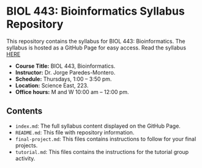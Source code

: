 # BIOL 443: Bioinformatics Syllabus Repository

This repository contains the syllabus for BIOL 443: Bioinformatics. The syllabus is hosted as a GitHub Page for easy access. Read the syllabus [HERE](https://github.com/biologysvsu/biol443_syllabus/blob/main/index.md)

- **Course Title:** BIOL 443, Bioinformatics.
- **Instructor:**   Dr. Jorge Paredes-Montero.
- **Schedule:**     Thursdays, 1:00 – 3:50 pm.
- **Location:**     Science East, 223.
- **Office hours:** M and W 10:00 am – 12:00 pm.

## Contents
- `index.md`: The full syllabus content displayed on the GitHub Page.
- `README.md`: This file with repository information.
-  `final-project.md`: This files contains instructions to follow for your final projects.
-  `tutorial.md`: This files contains the instructions for the tutorial group activity.
